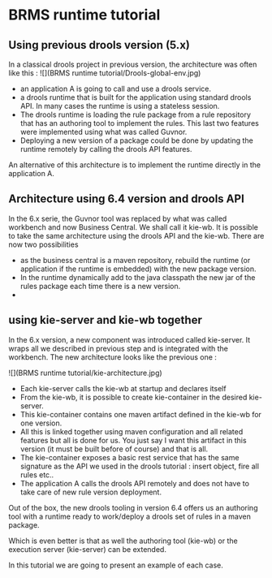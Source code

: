 # BRMS runtime tutorial

## Using previous drools version \(5.x\)

In a classical drools project in previous version, the architecture was often like this : 
![](BRMS runtime tutorial/Drools-global-env.jpg)

* an application A is going to call and use a drools service.
* a drools runtime that is built for the application using standard drools API. In many cases the runtime is using a stateless session. 
* The drools runtime is loading the rule package from a rule repository that has an authoring tool to implement the rules. This last two features were implemented using what was called Guvnor. 
* Deploying a new version of a package could be done by updating  the runtime remotely by calling the drools API features.

An alternative of this architecture is to implement the runtime directly in the application A.

## Architecture using 6.4 version and drools API

In the 6.x serie, the Guvnor tool was replaced by what was called workbench and now Business Central. We shall call it kie-wb. 
It is possible to take the same architecture using the drools API and the kie-wb. 
There are now two possibilities

* as the business central is a maven repository, rebuild the runtime \(or application if the runtime is embedded\) with the new package version.
* In the runtime dynamically add to the java classpath the new jar of the rules package each time there is a new version.
* 

## using kie-server and kie-wb together

In the 6.x version, a new component was introduced called kie-server. It wraps all we described in previous step and is integrated with the workbench.
The new architecture looks like the previous one :

![](BRMS runtime tutorial/kie-architecture.jpg)

* Each kie-server calls the kie-wb at startup and declares itself 
* From the kie-wb, it is possible to create kie-container in the desired kie-server. 
* This kie-container contains one maven artifact defined in the kie-wb for one version. 
* All this is linked together using maven configuration and all related features but all is done for us. You just say I want this artifact in this version \(it must be built before of course\) and that is all.
* The kie-container exposes a basic rest service that has the same signature as the API we used in the drools tutorial : insert object, fire all rules etc..
* The application A calls the drools API remotely and does not have to take care of new rule version deployment.

Out of the box, the new drools tooling in version 6.4 offers us an authoring tool with a runtime ready to work\/deploy a drools set of rules in a maven package.

Which is even better is that as well the authoring tool \(kie-wb\) or the execution server \(kie-server\) can be extended.

In this tutorial we are going to present an example of each case.

